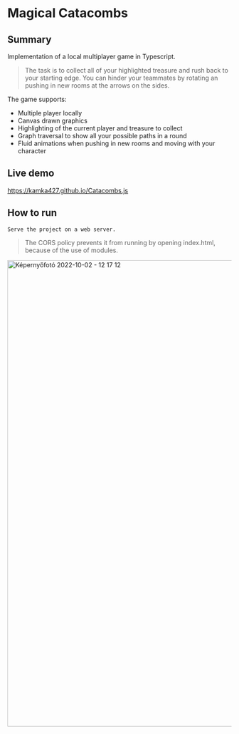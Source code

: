 # Magical Catacombs

## Summary
Implementation of a local multiplayer game in Typescript.
> The task is to collect all of your highlighted treasure and rush back to your starting edge.
> You can hinder your teammates by rotating an pushing in new rooms at the arrows on the sides.

The game supports:
- Multiple player locally
- Canvas drawn graphics
- Highlighting of the current player and treasure to collect
- Graph traversal to show all your possible paths in a round
- Fluid animations when pushing in new rooms and moving with your character

## Live demo
https://kamka427.github.io/Catacombs.js

## How to run
```Serve the project on a web server.```
> The CORS policy prevents it from running by opening index.html, because of the use of modules.

<img width="1047" alt="Képernyőfotó 2022-10-02 - 12 17 12" src="https://user-images.githubusercontent.com/73647069/193449167-78e15461-2c2a-4582-8e55-323e4d6f8d90.png">
